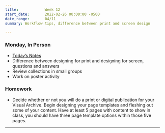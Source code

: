 ```yaml
---
title:            Week 12
start_date:       2022-02-26 00:00:00 -0500
date_range:       04/11
summary: Workflow tips, difference between print and screen design

---
```


### Monday, In Person

- [Today&rsquo;s Notes](https://paper.dropbox.com/doc/Week-12-Differences-Between-Designing-for-Screen-and-Print--BfalZ24pTOeRdLVJznSI~PwTAQ-SDJ2MeUfgn5ZXRGXOo6hV)
- Difference between designing for print and designing for screen, questions and answers
- Review collections in small groups
- Work on poster activity


### Homework
- Decide whether or not you will do a print or digital publication for your Visual Archive. Begin designing your page templates and fleshing out some of your content. Have at least 5 pages with content to show in class, you should have three page template options within those five pages. 


---

